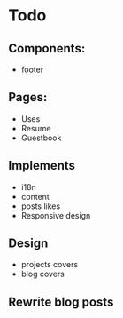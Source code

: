 # Todo

## Components:
- footer

## Pages:
- Uses
- Resume
- Guestbook

## Implements
- i18n
- content
- posts likes
- Responsive design

## Design
- projects covers
- blog covers

## Rewrite blog posts

